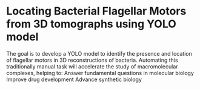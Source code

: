 # Locating Bacterial Flagellar Motors from 3D tomographs using YOLO model
 The goal is to develop a YOLO model to identify the presence and location of flagellar motors in 3D reconstructions of bacteria. Automating this traditionally manual task will accelerate the study of macromolecular complexes, helping to: Answer fundamental questions in molecular biology Improve drug development Advance synthetic biology
